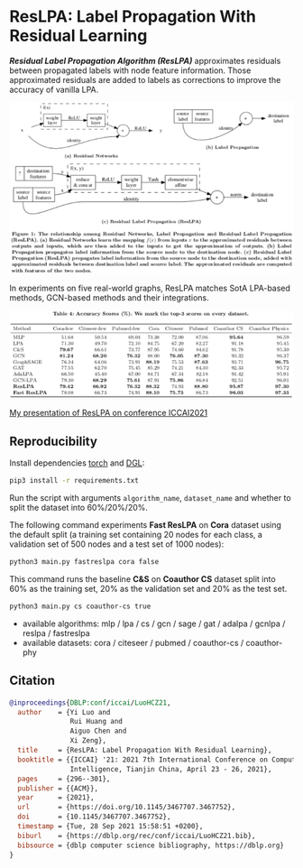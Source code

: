 # ResLPA: Label Propagation With Residual Learning

***Residual Label Propagation Algorithm (ResLPA)*** approximates residuals between propagated labels with node feature information.
Those approximated residuals are added to labels as corrections to improve the accuracy of vanilla LPA.

![ResLPA](reslpa.png)

In experiments on five real-world graphs, ResLPA matches SotA LPA-based methods, GCN-based methods and their integrations.

![experiments](experiments.png)

[My presentation of ResLPA on conference ICCAI2021](https://youtu.be/Bs0Jxc4Q64I)

## Reproducibility

Install dependencies [torch](https://pytorch.org/) and [DGL](https://github.com/dmlc/dgl):

```bash
pip3 install -r requirements.txt
```

Run the script with arguments `algorithm_name`, `dataset_name` and whether to split the dataset into 60%/20%/20%.

The following command experiments **Fast ResLPA** on **Cora** dataset using the default split (a training set containing 20 nodes for each class, a validation set of 500 nodes and a test set of 1000 nodes):

```bash
python3 main.py fastreslpa cora false
```

This command runs the baseline **C&S** on **Coauthor CS** dataset split into 60% as the training set, 20% as the validation set and 20% as the test set.

```bash
python3 main.py cs coauthor-cs true
```

* available algorithms: mlp / lpa / cs / gcn / sage / gat / adalpa / gcnlpa / reslpa / fastreslpa
* available datasets: cora / citeseer / pubmed / coauthor-cs / coauthor-phy

## Citation

```bibtex
@inproceedings{DBLP:conf/iccai/LuoHCZ21,
  author    = {Yi Luo and
               Rui Huang and
               Aiguo Chen and
               Xi Zeng},
  title     = {ResLPA: Label Propagation With Residual Learning},
  booktitle = {{ICCAI} '21: 2021 7th International Conference on Computing and Artificial
               Intelligence, Tianjin China, April 23 - 26, 2021},
  pages     = {296--301},
  publisher = {{ACM}},
  year      = {2021},
  url       = {https://doi.org/10.1145/3467707.3467752},
  doi       = {10.1145/3467707.3467752},
  timestamp = {Tue, 28 Sep 2021 15:58:51 +0200},
  biburl    = {https://dblp.org/rec/conf/iccai/LuoHCZ21.bib},
  bibsource = {dblp computer science bibliography, https://dblp.org}
}
```
